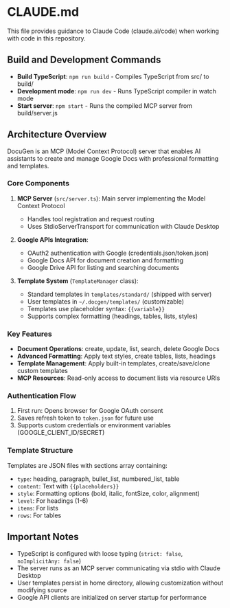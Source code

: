 # CLAUDE.md

This file provides guidance to Claude Code (claude.ai/code) when working with code in this repository.

## Build and Development Commands

- **Build TypeScript**: `npm run build` - Compiles TypeScript from src/ to build/
- **Development mode**: `npm run dev` - Runs TypeScript compiler in watch mode  
- **Start server**: `npm start` - Runs the compiled MCP server from build/server.js

## Architecture Overview

DocuGen is an MCP (Model Context Protocol) server that enables AI assistants to create and manage Google Docs with professional formatting and templates.

### Core Components

1. **MCP Server** (`src/server.ts`): Main server implementing the Model Context Protocol
   - Handles tool registration and request routing
   - Uses StdioServerTransport for communication with Claude Desktop

2. **Google APIs Integration**: 
   - OAuth2 authentication with Google (credentials.json/token.json)
   - Google Docs API for document creation and formatting
   - Google Drive API for listing and searching documents

3. **Template System** (`TemplateManager` class):
   - Standard templates in `templates/standard/` (shipped with server)
   - User templates in `~/.docgen/templates/` (customizable)
   - Templates use placeholder syntax: `{{variable}}`
   - Supports complex formatting (headings, tables, lists, styles)

### Key Features

- **Document Operations**: create, update, list, search, delete Google Docs
- **Advanced Formatting**: Apply text styles, create tables, lists, headings
- **Template Management**: Apply built-in templates, create/save/clone custom templates
- **MCP Resources**: Read-only access to document lists via resource URIs

### Authentication Flow

1. First run: Opens browser for Google OAuth consent
2. Saves refresh token to `token.json` for future use
3. Supports custom credentials or environment variables (GOOGLE_CLIENT_ID/SECRET)

### Template Structure

Templates are JSON files with sections array containing:
- `type`: heading, paragraph, bullet_list, numbered_list, table
- `content`: Text with `{{placeholders}}`
- `style`: Formatting options (bold, italic, fontSize, color, alignment)
- `level`: For headings (1-6)
- `items`: For lists
- `rows`: For tables

## Important Notes

- TypeScript is configured with loose typing (`strict: false`, `noImplicitAny: false`)
- The server runs as an MCP server communicating via stdio with Claude Desktop
- User templates persist in home directory, allowing customization without modifying source
- Google API clients are initialized on server startup for performance